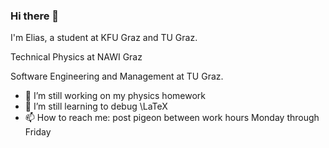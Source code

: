 ### Hi there 👋
I'm Elias, a student at KFU Graz and TU Graz.

Technical Physics at NAWI Graz

Software Engineering and Management at TU Graz.

- 🔭 I’m still working on my physics homework
- 🌱 I’m still learning to debug \LaTeX
- 📫 How to reach me: post pigeon between work hours Monday through Friday
